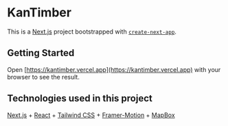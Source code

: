 # KanTimber

This is a [Next.js](https://nextjs.org/) project bootstrapped with [`create-next-app`](https://github.com/vercel/next.js/tree/canary/packages/create-next-app).

## Getting Started

Open [https://kantimber.vercel.app](https://kantimber.vercel.app) with your browser to see the result.

## Technologies used in this project

[Next.js](https://nextjs.org/) + [React](https://reactjs.org/) + [Tailwind CSS](https://tailwindcss.com/) + [Framer-Motion](https://www.framer.com/motion/) + [MapBox](https://mapbox.com/)
